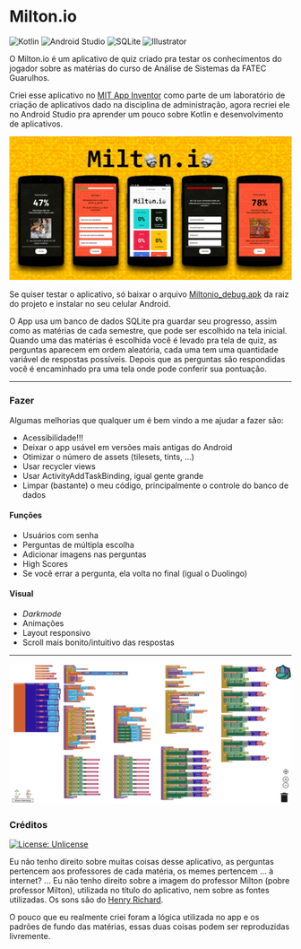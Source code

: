 # Milton.io

![Kotlin](https://img.shields.io/static/v1?label=&message=Kotlin&color=0095D5&logo=Kotlin&logoColor=FFFFFF)
![Android Studio](https://img.shields.io/static/v1?label=&message=Android&color=3DDC84&logo=Android&logoColor=FFFFFF)
![SQLite](https://img.shields.io/static/v1?label=&message=SQLite&color=003B57&logo=SQLite&logoColor=FFFFFF)
![Illustrator](https://img.shields.io/static/v1?label=&message=Illustrator&color=FF9A00&logo=Adobe%20Illustrator&logoColor=FFFFFF)

O Milton.io é um aplicativo de quiz criado pra testar os conhecimentos do jogador sobre as matérias do curso de Análise de Sistemas da FATEC Guarulhos.

Criei esse aplicativo no [MIT App Inventor](https://appinventor.mit.edu) como parte de um laboratório de criação de aplicativos dado na disciplina de administração, agora recriei ele no Android Studio pra aprender um pouco sobre Kotlin e desenvolvimento de aplicativos.

![capa](/img/main.jpg)

Se quiser testar o aplicativo, só baixar o arquivo [Miltonio_debug.apk](/Miltonio.apk) da raiz do projeto e instalar no seu celular Android.

O App usa um banco de dados SQLite pra guardar seu progresso, assim como as matérias de cada semestre, que pode ser escolhido na tela inicial. Quando uma das matérias é escolhida você é levado pra tela de quiz, as perguntas aparecem em ordem aleatória, cada uma tem uma quantidade variável de respostas possíveis. Depois que as perguntas são respondidas você é encaminhado pra uma tela onde pode conferir sua pontuação.

---

### Fazer

Algumas melhorias que qualquer um é bem vindo a me ajudar a fazer são:

- Acessibilidade!!!
- Deixar o app usável em versões mais antigas do Android
- Otimizar o número de assets (tilesets, tints, ...)
- Usar recycler views
- Usar ActivityAddTaskBinding, igual gente grande
- Limpar (bastante) o meu código, principalmente o controle do banco de dados

#### Funções

- Usuários com senha
- Perguntas de múltipla escolha
- Adicionar imagens nas perguntas
- High Scores
- Se você errar a pergunta, ela volta no final (igual o Duolingo)

#### Visual

- *Darkmode*
- Animações
- Layout responsivo
- Scroll mais bonito/intuitivo das respostas

---
![blocos](/img/blocos2.png)

### Créditos

[![License: Unlicense](https://img.shields.io/badge/license-Unlicense-blue.svg)](http://unlicense.org/)

Eu não tenho direito sobre muitas coisas desse aplicativo, as perguntas pertencem aos professores de cada matéria, os memes pertencem ... à internet? ...
Eu não tenho direito sobre a imagem do professor Milton (pobre professor Milton), utilizada no título do aplicativo, nem sobre as fontes utilizadas.
Os sons são do [Henry Richard](https://freesound.org/people/HenryRichard).

O pouco que eu realmente criei foram a lógica utilizada no app e os padrões de fundo das matérias, essas duas coisas podem ser reproduzidas livremente.
